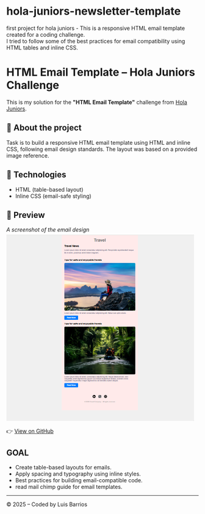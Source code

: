 # hola-juniors-newsletter-template
first project for hola juniors - This is a responsive HTML email template created for a coding challenge.  
I tried to follow some of the best practices for email compatibility using HTML tables and inline CSS.

# HTML Email Template – Hola Juniors Challenge

This is my solution for the **"HTML Email Template"** challenge from [Hola Juniors](https://holajuniors.com).

## 📄 About the project

Task is to build a responsive HTML email template using HTML and inline CSS, following email design standards. The layout was based on a provided image reference.

## 🔧 Technologies
- HTML (table-based layout)
- Inline CSS (email-safe styling)

## 📸 Preview
_A screenshot of the email design_  
![Screenshot](assets/hola-juniors-newsletter-challenge-screenshot.png)

👉 [View on GitHub](https://github.com/JohtoSurfer/hola-juniors-newsletter-template)

##  GOAL 
- Create table-based layouts for emails.
- Apply spacing and typography using inline styles.
- Best practices for building email-compatible code.
- read mail chimp guide for email templates.

---

© 2025 – Coded by Luis Barrios
